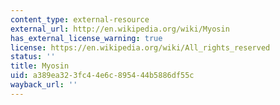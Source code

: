 ```yaml
---
content_type: external-resource
external_url: http://en.wikipedia.org/wiki/Myosin
has_external_license_warning: true
license: https://en.wikipedia.org/wiki/All_rights_reserved
status: ''
title: Myosin
uid: a389ea32-3fc4-4e6c-8954-44b5886df55c
wayback_url: ''
---
```

